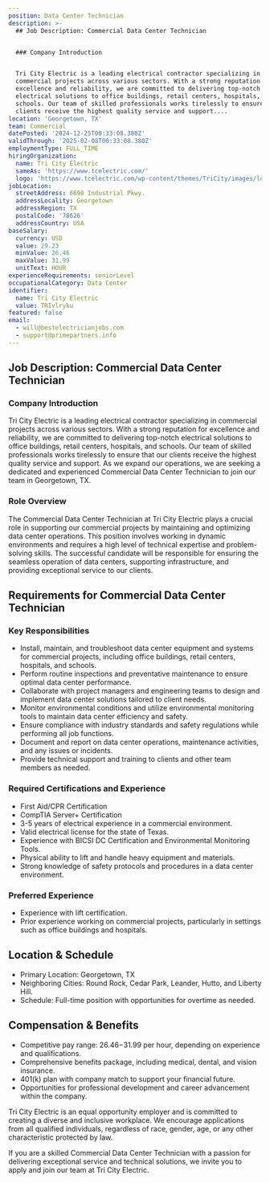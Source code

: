```yaml
---
position: Data Center Technician
description: >-
  ## Job Description: Commercial Data Center Technician


  ### Company Introduction


  Tri City Electric is a leading electrical contractor specializing in
  commercial projects across various sectors. With a strong reputation for
  excellence and reliability, we are committed to delivering top-notch
  electrical solutions to office buildings, retail centers, hospitals, and
  schools. Our team of skilled professionals works tirelessly to ensure that our
  clients receive the highest quality service and support....
location: 'Georgetown, TX'
team: Commercial
datePosted: '2024-12-25T00:33:08.380Z'
validThrough: '2025-02-08T00:33:08.380Z'
employmentType: FULL_TIME
hiringOrganization:
  name: Tri City Electric
  sameAs: 'https://www.tcelectric.com/'
  logo: 'https://www.tcelectric.com/wp-content/themes/TriCity/images/logo.png'
jobLocation:
  streetAddress: 6690 Industrial Pkwy.
  addressLocality: Georgetown
  addressRegion: TX
  postalCode: '78626'
  addressCountry: USA
baseSalary:
  currency: USD
  value: 29.23
  minValue: 26.46
  maxValue: 31.99
  unitText: HOUR
experienceRequirements: seniorLevel
occupationalCategory: Data Center
identifier:
  name: Tri City Electric
  value: TRIvlryku
featured: false
email:
  - will@bestelectricianjobs.com
  - support@primepartners.info
---
```




## Job Description: Commercial Data Center Technician

### Company Introduction

Tri City Electric is a leading electrical contractor specializing in commercial projects across various sectors. With a strong reputation for excellence and reliability, we are committed to delivering top-notch electrical solutions to office buildings, retail centers, hospitals, and schools. Our team of skilled professionals works tirelessly to ensure that our clients receive the highest quality service and support. As we expand our operations, we are seeking a dedicated and experienced Commercial Data Center Technician to join our team in Georgetown, TX.

### Role Overview

The Commercial Data Center Technician at Tri City Electric plays a crucial role in supporting our commercial projects by maintaining and optimizing data center operations. This position involves working in dynamic environments and requires a high level of technical expertise and problem-solving skills. The successful candidate will be responsible for ensuring the seamless operation of data centers, supporting infrastructure, and providing exceptional service to our clients.

## Requirements for Commercial Data Center Technician

### Key Responsibilities

- Install, maintain, and troubleshoot data center equipment and systems for commercial projects, including office buildings, retail centers, hospitals, and schools.
- Perform routine inspections and preventative maintenance to ensure optimal data center performance.
- Collaborate with project managers and engineering teams to design and implement data center solutions tailored to client needs.
- Monitor environmental conditions and utilize environmental monitoring tools to maintain data center efficiency and safety.
- Ensure compliance with industry standards and safety regulations while performing all job functions.
- Document and report on data center operations, maintenance activities, and any issues or incidents.
- Provide technical support and training to clients and other team members as needed.

### Required Certifications and Experience

- First Aid/CPR Certification
- CompTIA Server+ Certification
- 3-5 years of electrical experience in a commercial environment.
- Valid electrical license for the state of Texas.
- Experience with BICSI DC Certification and Environmental Monitoring Tools.
- Physical ability to lift and handle heavy equipment and materials.
- Strong knowledge of safety protocols and procedures in a data center environment.

### Preferred Experience

- Experience with lift certification.
- Prior experience working on commercial projects, particularly in settings such as office buildings and hospitals.

## Location & Schedule

- Primary Location: Georgetown, TX
- Neighboring Cities: Round Rock, Cedar Park, Leander, Hutto, and Liberty Hill.
- Schedule: Full-time position with opportunities for overtime as needed.

## Compensation & Benefits

- Competitive pay range: $26.46-$31.99 per hour, depending on experience and qualifications.
- Comprehensive benefits package, including medical, dental, and vision insurance.
- 401(k) plan with company match to support your financial future.
- Opportunities for professional development and career advancement within the company.

Tri City Electric is an equal opportunity employer and is committed to creating a diverse and inclusive workplace. We encourage applications from all qualified individuals, regardless of race, gender, age, or any other characteristic protected by law.

If you are a skilled Commercial Data Center Technician with a passion for delivering exceptional service and technical solutions, we invite you to apply and join our team at Tri City Electric.
